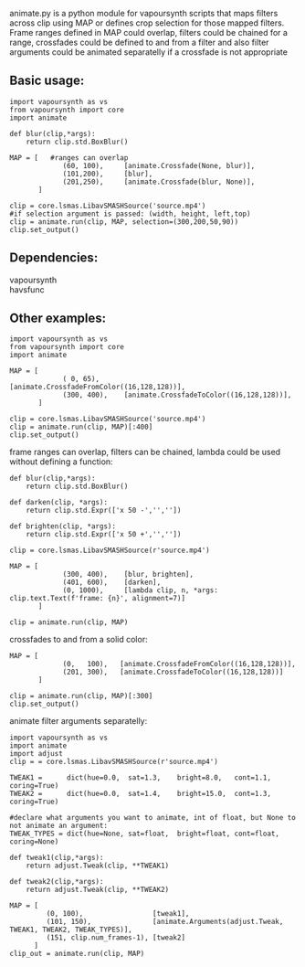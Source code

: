 animate.py is a python module for vapoursynth scripts that maps filters across clip using MAP or defines crop selection for those mapped filters. Frame ranges defined in MAP could overlap, filters could be chained for a range, crossfades could be defined to and from a filter and also filter arguments could be animated separatelly if a crossfade is not appropriate

## Basic usage:
```
import vapoursynth as vs
from vapoursynth import core
import animate

def blur(clip,*args):
    return clip.std.BoxBlur()

MAP = [   #ranges can overlap
             (60, 100),     [animate.Crossfade(None, blur)],
             (101,200),     [blur],
             (201,250),     [animate.Crossfade(blur, None)],             
       ]

clip = core.lsmas.LibavSMASHSource('source.mp4')
#if selection argument is passed: (width, height, left,top)
clip = animate.run(clip, MAP, selection=(300,200,50,90))
clip.set_output()
```
                       
## Dependencies:
vapoursynth<br>
havsfunc

## Other examples:
```
import vapoursynth as vs
from vapoursynth import core
import animate

MAP = [
             ( 0, 65),      [animate.CrossfadeFromColor((16,128,128))],
             (300, 400),    [animate.CrossfadeToColor((16,128,128))],             
       ]

clip = core.lsmas.LibavSMASHSource('source.mp4')
clip = animate.run(clip, MAP)[:400]
clip.set_output()
```
frame ranges can overlap, filters can be chained, lambda could be used without defining a function:
```
def blur(clip,*args):
    return clip.std.BoxBlur()

def darken(clip, *args):
    return clip.std.Expr(['x 50 -','',''])

def brighten(clip, *args):
    return clip.std.Expr(['x 50 +','',''])

clip = core.lsmas.LibavSMASHSource(r'source.mp4')

MAP = [ 
             (300, 400),    [blur, brighten],
             (401, 600),    [darken],
             (0, 1000),     [lambda clip, n, *args: clip.text.Text(f'frame: {n}', alignment=7)]
       ]

clip = animate.run(clip, MAP)
```
crossfades to and from a solid color:
```
MAP = [
             (0,   100),   [animate.CrossfadeFromColor((16,128,128))],
             (201, 300),   [animate.CrossfadeToColor((16,128,128))]
       ]

clip = animate.run(clip, MAP)[:300]
clip.set_output()
```
animate filter arguments separatelly:
```
import vapoursynth as vs
import animate
import adjust
clip = = core.lsmas.LibavSMASHSource(r'source.mp4')

TWEAK1 =      dict(hue=0.0,  sat=1.3,    bright=8.0,   cont=1.1,    coring=True)
TWEAK2 =      dict(hue=0.0,  sat=1.4,    bright=15.0,  cont=1.3,    coring=True)

#declare what arguments you want to animate, int of float, but None to not animate an argument:
TWEAK_TYPES = dict(hue=None, sat=float,  bright=float, cont=float,  coring=None)

def tweak1(clip,*args):
    return adjust.Tweak(clip, **TWEAK1)
    
def tweak2(clip,*args):
    return adjust.Tweak(clip, **TWEAK2)
    
MAP = [
         (0, 100),                 [tweak1],
         (101, 150),               [animate.Arguments(adjust.Tweak, TWEAK1, TWEAK2, TWEAK_TYPES)],
         (151, clip.num_frames-1), [tweak2]
      ]
clip_out = animate.run(clip, MAP)
```
